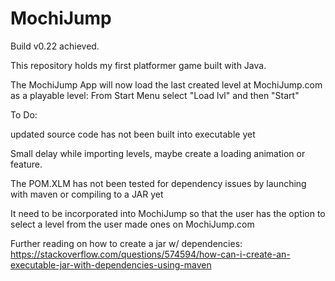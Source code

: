 # MochiJump
Build v0.22 achieved.

This repository holds my first platformer game built with Java.

The MochiJump App will now load the last created level at MochiJump.com as a playable level:
From Start Menu select "Load lvl" and then "Start" 

To Do:

updated source code has not been built into executable yet

Small delay while importing levels, maybe create a loading animation or feature.

The POM.XLM has not been tested for dependency issues by launching with maven or compiling to a JAR yet

It need to be incorporated into MochiJump so that the user has the option to select a level from the user made ones on MochiJump.com

Further reading on how to create a jar w/ dependencies:
https://stackoverflow.com/questions/574594/how-can-i-create-an-executable-jar-with-dependencies-using-maven
